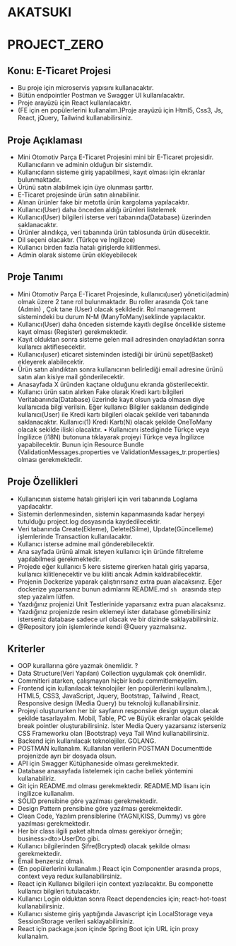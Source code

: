 # AKATSUKI

# PROJECT_ZERO

## Konu: E-Ticaret Projesi 

- Bu proje için microservis yapısını kullanacaktır.
- Bütün endpointler Postman ve Swagger UI kullanılacaktır. 
- Proje arayüzü için React kullanılacaktır. 
- (FE için en popülerlerini kullanalım.)Proje arayüzü için Html5, Css3, Js, React, jQuery, Tailwind kullanabilirsiniz. 


## Proje Açıklaması 
- Mini Otomotiv Parça E-Ticaret Projesini mini bir E-Ticaret projesidir. Kullanıcıların ve adminin olduğun bir sistemdir. 
- Kullanıcıların sisteme giriş yapabilmesi, kayıt olması için ekranlar bulunmaktadır. 
- Ürünü satın alabilmek için üye olunması şarttır. 
- E-Ticaret projesinde ürün satın alınabilinir. 
- Alınan ürünler fake bir metotla ürün kargolama yapılacaktır. 
- Kullanıcı(User) daha önceden aldığı ürünleri listelemek 
- Kullanıcı(User) bilgileri isterse veri tabanında(Database) üzerinden saklanacaktır. 
- Ürünler alındıkça, veri tabanında ürün tablosunda ürün düsecektir. 
- Dil seçeni olacaktır. (Türkçe ve İngilizce) 
- Kullanıcı birden fazla hatalı girişlerde kilitlenmesi. 
- Admin olarak sisteme ürün ekleyebilecek

## Proje Tanımı 
- Mini Otomotiv Parça E-Ticaret Projesinde, kullanıcı(user) yönetici(admin) olmak üzere 2 tane rol bulunmaktadır. Bu roller arasında Çok tane (Admin) , Çok tane (User) olacak şekildedir. Rol management sistemindeki bu durum N-M (ManyToMany)seklinde yapılacaktır. 
- Kullanıcı(User) daha önceden sistemde kayıtlı degilse öncelikle sisteme kayıt olması (Register) gerekmektedir. 
- Kayıt olduktan sonra sisteme gelen mail adresinden onayladıktan sonra kullanıcı aktiflesecektir. 
- Kullanıcı(user) eticaret sisteminden istediği bir ürünü sepet(Basket) ekleyerek alabilecektir. 
- Ürün satın alındıktan sonra kullanıcının belirlediği email adresine ürünü satın alan kisiye mail gönderilecektir. 
- Anasayfada X üründen kaçtane olduğunu ekranda gösterilecektir. 
- Kullanıcı ürün satın alırken Fake olarak Kredi kartı bilgileri Veritabanında(Database) üzerinde kayıt olsun yada olmasın diye kullanıcıda bilgi verilsin. Eğer kullanıcı Bilgiler saklansın dediginde kullanıcı(User) ile Kredi kartı bilgileri olacak şekilde veri tabanında saklanacaktır. Kullanıcı(1) Kredi Kartı(N) olacak şekilde OneToMany olacak sekilde iliski olacaktır. 
• Kullanıcını istediginde Türkçe veya İngilizce (i18N) butonuna tıklayarak projeyi Türkçe veya İngilizce yapabilecektir. Bunun için Resource Bundle (ValidationMessages.properties ve ValidationMessages_tr.properties) olması gerekmektedir.


## Proje Özellikleri 
- Kullanıcının sisteme hatalı girişleri için veri tabanında Loglama yapılacaktır. 
- Sistemin derlenmesinden, sistemin kapanmasında kadar herşeyi tutulduğu project.log dosyasında kaydedilecektir. 
- Veri tabanında Create(Ekleme), Delete(Silme), Update(Güncelleme) işlemlerinde Transaction kullanılacaktır. 
- Kullanıcı isterse admine mail gönderebilecektir.
- Ana sayfada ürünü almak isteyen kullanıcı için üründe filtreleme yapılabilmesi gerekmektedir. 
- Projede eğer kullanıcı 5 kere sisteme girerken hatalı giriş yaparsa, kullanıcı kilitlenecektir ve bu kiliti ancak Admin kaldırabilecektir. 
- Projenin Dockerize yaparak çalıştırırsanız extra puan alacaksınız. Eğer dockerize yaparsanız bunun adımlarını README.md ```sh ``` arasında step step yazalım lütfen. 
- Yazdığınız projenizi Unit Testlerinide yaparsanız extra puan alacaksınız. 
- Yazdığınız projenizde resim eklemeyi ister database gömebilirsiniz isterseniz database sadece url olacak ve bir dizinde saklayabilirsiniz.  
- @Repository join işlemlerinde kendi @Query yazmalısınız.

## Kriterler
- OOP kurallarına göre yazmak önemlidir. ?
- Data Structure(Veri Yapıları) Collection uygulamak çok önemlidir.  
- Commitleri atarken, çalışmayan hiçbir kodu commitlemeyelim. 
- Frontend için kullanılacak teknolojiler (en popülerlerini kullanalım.), HTML5, CSS3, JavaScript, Jquery, Bootstrap, Tailwind , React, Responsive design (Media Query) bu teknoloji kullanabilirsiniz. 
- Projeyi oluştururken her bir sayfanın responsive design uygun olacak şekilde tasarlayalım. Mobil, Table, PC ve Büyük ekranlar olacak şekilde break pointler oluşturabilirsiniz. İster Media Query 
yazarsanız isterseniz CSS Frameworku olan (Bootstrap) veya Tail Wind kullanabilirsiniz. 
- Backend için kullanılacak teknolojiler. GOLANG. 
- POSTMAN kullanalım. Kullanılan verilerin POSTMAN Documenttide projenizde ayrı bir dosyada olsun. 
- API için Swagger Kütüphaneside olması gerekmektedir. 
- Database anasayfada listelemek için cache bellek yöntemini kullanabiliriz. 
- Git için README.md olması gerekmektedir. README.MD lisanı için ingilizce kullanalım. 
- SOLID prensibine göre yazılması gerekmektedir. 
- Design Pattern prensibine göre yazılması gerekmektedir. 
- Clean Code, Yazılım prensiblerine (YAGNI,KISS, Dummy) vs göre yazılması gerekmektedir. 
- Her bir class ilgili paket altında olması gerekiyor örneğin; business>dto>UserDto gibi. 
- Kullanıcı bilgilerinden Şifre(Bcrypted) olacak şekilde olması gerekmektedir. 
- Email benzersiz olmalı.
- (En popülerlerini kullanalım.) React için Componentler arasında props, context veya redux kullanabilirsiniz. 
- React için Kullanıcı bilgileri için context yazılacaktır. Bu componette kullanıcı bilgileri tutulacaktır. 
- Kullanıcı Login olduktan sonra React dependencies için; react-hot-toast kullanabilirsiniz.
- Kullanıcı sisteme giriş yaptığında Javascript için LocalStorage veya SessionStorage verileri saklayabilirsiniz. 
- React için package.json içinde Spring Boot için URL için proxy kullanalım.

